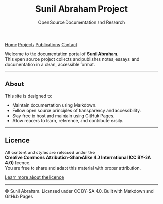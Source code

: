 <link rel="stylesheet" href="style.css">
<header class="site-header">
  <h1>Sunil Abraham Project</h1>
  <p>Open Source Documentation and Research</p>
</header>

<nav class="navbar">
  <a href="/">Home</a>
  <a href="projects">Projects</a>
  <a href="publications">Publications</a>
  <a href="contact">Contact</a>
</nav>


Welcome to the documentation portal of **Sunil Abraham**.  
This open source project collects and publishes notes, essays, and documentation in a clean, accessible format.

---

## About

This site is designed to:
- Maintain documentation using Markdown.  
- Follow open source principles of transparency and accessibility.  
- Stay free to host and maintain using GitHub Pages.  
- Allow readers to learn, reference, and contribute easily.

---

## Licence

All content and styles are released under the  
**Creative Commons Attribution–ShareAlike 4.0 International (CC BY-SA 4.0)** licence.  
You are free to share and adapt this material with proper attribution.

[Learn more about the licence](https://creativecommons.org/licenses/by-sa/4.0/)

---

<footer>
  © Sunil Abraham. Licensed under CC BY-SA 4.0.  
  Built with Markdown and GitHub Pages.
</footer>
